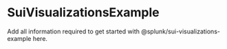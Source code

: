 # SuiVisualizationsExample

Add all information required to get started with @splunk/sui-visualizations-example here.
